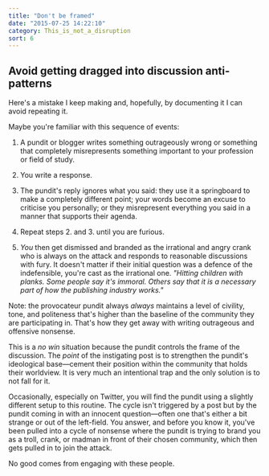```yaml
---
title: "Don't be framed"
date: "2015-07-25 14:22:10"
category: This_is_not_a_disruption
sort: 6
---
```


## Avoid getting dragged into discussion anti-patterns

Here's a mistake I keep making and, hopefully, by documenting it I can avoid repeating it.

Maybe you're familiar with this sequence of events:

1. A pundit or blogger writes something outrageously wrong or something that completely misrepresents something important to your profession or field of study.

2. You write a response.

3. The pundit's reply ignores what you said: they use it a springboard to make a completely different point; your words become an excuse to criticise you personally; or they misrepresent everything you said in a manner that supports their agenda.

4. Repeat steps 2. and 3. until you are furious.

5. *You* then get dismissed and branded as the irrational and angry crank who is always on the attack and responds to reasonable discussions with fury. It doesn't matter if their initial question was a defence of the indefensible, you're cast as the irrational one. *"Hitting children with planks. Some people say it's immoral. Others say that it is a necessary part of how the publishing industry works."*

Note: the provocateur pundit always *always* maintains a level of civility, tone, and politeness that's higher than the baseline of the community they are participating in. That's how they get away with writing outrageous and offensive nonsense.

This is a *no win* situation because the pundit controls the frame of the discussion. The *point* of the instigating post is to strengthen the pundit's ideological base—cement their position within the community that holds their worldview. It is very much an intentional trap and the only solution is to not fall for it.

Occasionally, especially on Twitter, you will find the pundit using a slightly different setup to this routine. The cycle isn't triggered by a post but by the pundit coming in with an innocent question—often one that's either a bit strange or out of the left-field. You answer, and before you know it, you've been pulled into a cycle of nonsense where the pundit is trying to brand you as a troll, crank, or madman in front of their chosen community, which then gets pulled in to join the attack.

No good comes from engaging with these people.
